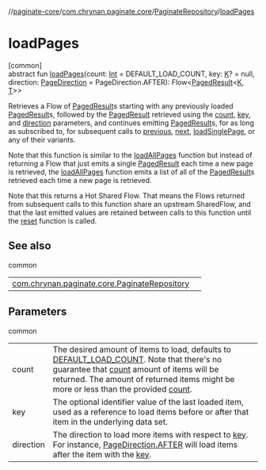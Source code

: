 //[paginate-core](../../../index.md)/[com.chrynan.paginate.core](../index.md)/[PaginateRepository](index.md)/[loadPages](load-pages.md)

# loadPages

[common]\
abstract fun [loadPages](load-pages.md)(count: [Int](https://kotlinlang.org/api/latest/jvm/stdlib/kotlin/-int/index.html) = DEFAULT_LOAD_COUNT, key: [K](index.md)? = null, direction: [PageDirection](../-page-direction/index.md) = PageDirection.AFTER): Flow&lt;[PagedResult](../-paged-result/index.md)&lt;[K](index.md), [T](index.md)&gt;&gt;

Retrieves a Flow of [PagedResult](../-paged-result/index.md)s starting with any previously loaded [PagedResult](../-paged-result/index.md)s, followed by the [PagedResult](../-paged-result/index.md) retrieved using the [count](load-pages.md), [key](load-pages.md), and [direction](load-pages.md) parameters, and continues emitting [PagedResult](../-paged-result/index.md)s, for as long as subscribed to, for subsequent calls to [previous](previous.md), [next](next.md), [loadSinglePage](load-single-page.md), or any of their variants.

Note that this function is similar to the [loadAllPages](load-all-pages.md) function but instead of returning a Flow that just emits a single [PagedResult](../-paged-result/index.md) each time a new page is retrieved, the [loadAllPages](load-all-pages.md) function emits a list of all of the [PagedResult](../-paged-result/index.md)s retrieved each time a new page is retrieved.

Note that this returns a Hot Shared Flow. That means the Flows returned from subsequent calls to this function share an upstream SharedFlow, and that the last emitted values are retained between calls to this function until the [reset](reset.md) function is called.

## See also

common

| | |
|---|---|
| [com.chrynan.paginate.core.PaginateRepository](load-all-pages.md) |  |

## Parameters

common

| | |
|---|---|
| count | The desired amount of items to load, defaults to [DEFAULT_LOAD_COUNT](-companion/-d-e-f-a-u-l-t_-l-o-a-d_-c-o-u-n-t.md). Note that there's no guarantee that [count](load-pages.md) amount of items will be returned. The amount of returned items might be more or less than the provided [count](load-pages.md). |
| key | The optional identifier value of the last loaded item, used as a reference to load items before or after that item in the underlying data set. |
| direction | The direction to load more items with respect to [key](load-pages.md). For instance, [PageDirection.AFTER](../-page-direction/-a-f-t-e-r/index.md) will load items after the item with the [key](load-pages.md). |
